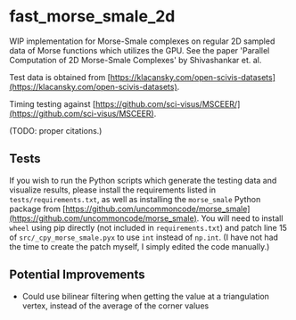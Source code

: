 # fast_morse_smale_2d
WIP implementation for Morse-Smale complexes on regular 2D sampled data of Morse functions which utilizes the GPU. See the paper 'Parallel Computation of 2D Morse-Smale Complexes' by Shivashankar et. al.

Test data is obtained from [https://klacansky.com/open-scivis-datasets](https://klacansky.com/open-scivis-datasets).

Timing testing against [https://github.com/sci-visus/MSCEER/](https://github.com/sci-visus/MSCEER).

(TODO: proper citations.)

## Tests
If you wish to run the Python scripts which generate the testing data and visualize results, please install the requirements listed in `tests/requirements.txt`, as well as installing the `morse_smale` Python package from [https://github.com/uncommoncode/morse_smale](https://github.com/uncommoncode/morse_smale). You will need to install `wheel` using pip directly (not included in `requirements.txt`) and patch line 15 of `src/_cpy_morse_smale.pyx` to use `int` instead of `np.int`. (I have not had the time to create the patch myself, I simply edited the code manually.)

## Potential Improvements
- Could use bilinear filtering when getting the value at a triangulation vertex, instead of the average of the corner values
